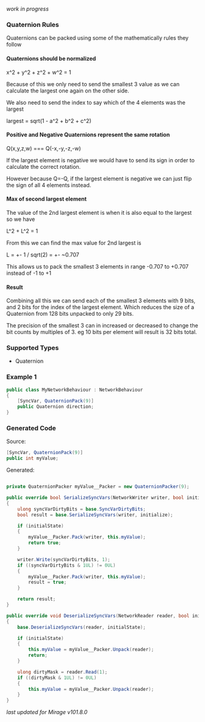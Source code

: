 *work in progress*

### Quaternion Rules

Quaternions can be packed using some of the mathematically rules they follow


#### Quaternions should be normalized

x^2 + y^2 + z^2 + w^2 = 1

Because of this we only need to send the smallest 3 value as we can calculate the largest one again on the other side.

We also need to send the index to say which of the 4 elements was the largest

largest = sqrt(1 - a^2 + b^2 + c^2)

#### Positive and Negative Quaternions represent the same rotation

Q(x,y,z,w) === Q(-x,-y,-z,-w)

If the largest element is negative we would have to send its sign in order to calculate the correct rotation.

However because Q=-Q, if the largest element is negative we can just flip the sign of all 4 elements instead.

#### Max of second largest element

The value of the 2nd largest element is when it is also equal to the largest so we have

L^2 + L^2 = 1

From this we can find the max value for 2nd largest is 

L = +- 1 / sqrt(2) = +- ~0.707

This allows us to pack the smallest 3 elements in range -0.707 to +0.707 instead of -1 to +1

#### Result

Combining all this we can send each of the smallest 3 elements with 9 bits, and 2 bits for the index of the largest element. Which reduces the size of a Quaternion from 128 bits unpacked to only 29 bits.

The precision of the smallest 3 can in increased or decreased to change the bit counts by multiples of 3. eg 10 bits per element will result is 32 bits total.


### Supported Types

- Quaternion

### Example 1

```cs
public class MyNetworkBehaviour : NetworkBehaviour 
{
    [SyncVar, QuaternionPack(9)]
    public Quaternion direction;
}
```

### Generated Code

Source:
```cs 
[SyncVar, QuaternionPack(9)]
public int myValue;
```

Generated:
```cs

private QuaternionPacker myValue__Packer = new QuaternionPacker(9);

public override bool SerializeSyncVars(NetworkWriter writer, bool initialState)
{
    ulong syncVarDirtyBits = base.SyncVarDirtyBits;
    bool result = base.SerializeSyncVars(writer, initialize);

    if (initialState) 
    {
        myValue__Packer.Pack(writer, this.myValue);
        return true;
    }

    writer.Write(syncVarDirtyBits, 1);
    if ((syncVarDirtyBits & 1UL) != 0UL)
    {
        myValue__Packer.Pack(writer, this.myValue);
        result = true;
    }

    return result;
}

public override void DeserializeSyncVars(NetworkReader reader, bool initialState)
{
    base.DeserializeSyncVars(reader, initialState);

    if (initialState)
    {
        this.myValue = myValue__Packer.Unpack(reader);
        return;
    }

    ulong dirtyMask = reader.Read(1);
    if ((dirtyMask & 1UL) != 0UL)
    {
        this.myValue = myValue__Packer.Unpack(reader);
    }
}
```

*last updated for Mirage v101.8.0*
